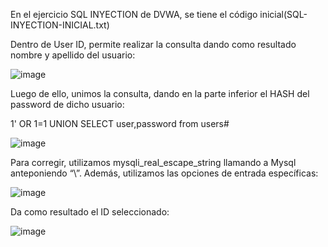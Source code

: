En el ejercicio SQL INYECTION de DVWA, se tiene el código inicial(SQL-INYECTION-INICIAL.txt)


Dentro de User ID, permite realizar la consulta dando como resultado nombre y apellido del usuario:


![image](https://user-images.githubusercontent.com/46895869/51506909-94dbca00-1dbc-11e9-84ac-d30bc00020fb.png)

Luego de ello, unimos la consulta, dando en la parte inferior el HASH del password de dicho usuario:


1' OR 1=1 UNION SELECT user,password from users#


![image](https://user-images.githubusercontent.com/46895869/51506994-bb016a00-1dbc-11e9-96b7-e6d6dfc5caf9.png)


Para corregir, utilizamos mysqli_real_escape_string llamando a Mysql anteponiendo “\”. Además, utilizamos las opciones de entrada específicas:


![image](https://user-images.githubusercontent.com/46895869/51507034-e7b58180-1dbc-11e9-8146-5de69f496a34.png)


Da como resultado el ID seleccionado:


![image](https://user-images.githubusercontent.com/46895869/51507058-087dd700-1dbd-11e9-821b-a260a90656f6.png)



